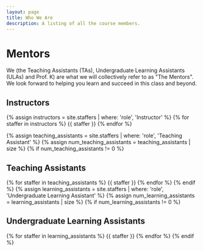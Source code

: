 ```yaml
---
layout: page
title: Who We Are
description: A listing of all the course members.
---
```


# Mentors

We (the Teaching Assistants (TAs), Undergraduate Learning Assistants (ULAs) and Prof. K) are what we will collectively refer to as "The Mentors". We look forward to helping you learn and succeed in this class and beyond.

## Instructors

{% assign instructors = site.staffers | where: 'role', 'Instructor' %}
{% for staffer in instructors %}
{{ staffer }}
{% endfor %}

{% assign teaching_assistants = site.staffers | where: 'role', 'Teaching Assistant' %}
{% assign num_teaching_assistants = teaching_assistants | size %}
{% if num_teaching_assistants != 0 %}
## Teaching Assistants

{% for staffer in teaching_assistants %}
{{ staffer }}
{% endfor %}
{% endif %}
{% assign learning_assistants = site.staffers | where: 'role', 'Undergraduate Learning Assistant' %}
{% assign num_learning_assistants = learning_assistants | size %}
{% if num_learning_assistants != 0 %}
## Undergraduate Learning Assistants

{% for staffer in learning_assistants %}
{{ staffer }}
{% endfor %}
{% endif %}
